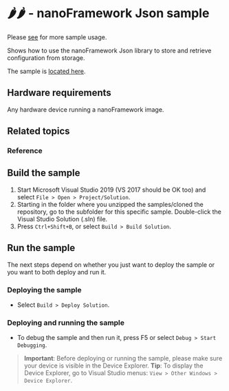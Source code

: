 # 🌶️🌶️ - nanoFramework Json sample

Please [see](https://github.com/nanoframework/nanoFramework.Json/tree/main/nanoFramework.Json.Test) for more sample usage.

Shows how to use the nanoFramework Json library to store and retrieve configuration from storage.

The sample is [located here](./JsonConfigurationStore/).

## Hardware requirements

Any hardware device running a nanoFramework image.

## Related topics

### Reference

## Build the sample

1. Start Microsoft Visual Studio 2019 (VS 2017 should be OK too) and select `File > Open > Project/Solution`.
1. Starting in the folder where you unzipped the samples/cloned the repository, go to the subfolder for this specific sample. Double-click the Visual Studio Solution (.sln) file.
1. Press `Ctrl+Shift+B`, or select `Build > Build Solution`.

## Run the sample

The next steps depend on whether you just want to deploy the sample or you want to both deploy and run it.

### Deploying the sample

- Select `Build > Deploy Solution`.

### Deploying and running the sample

- To debug the sample and then run it, press F5 or select `Debug > Start Debugging`.

> **Important**: Before deploying or running the sample, please make sure your device is visible in the Device Explorer.
> **Tip**: To display the Device Explorer, go to Visual Studio menus: `View > Other Windows > Device Explorer`.
